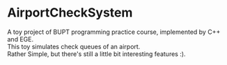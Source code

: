 # AirportCheckSystem
A toy project of BUPT programming practice course, implemented by C++ and EGE.\
This toy simulates check queues of an airport.\
Rather Simple, but there's still a little bit interesting features :).
